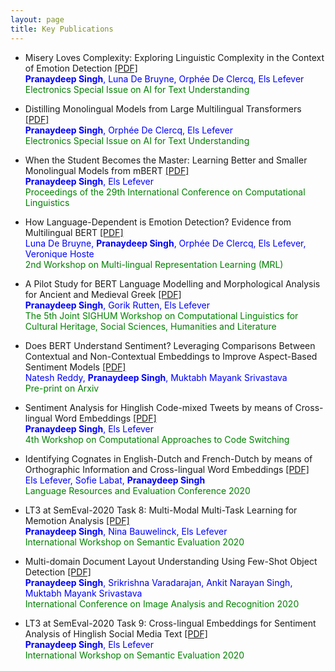 ```yaml
---
layout: page
title: Key Publications
---
```


- Misery Loves Complexity: Exploring Linguistic Complexity in the Context of Emotion Detection [[PDF]]()<br>
<span style="color:blue">**Pranaydeep Singh**, Luna De Bruyne, Orphée De Clercq, Els Lefever</span> <br>
<span style="color:green">Electronics Special Issue on AI for Text Understanding</span>

- Distilling Monolingual Models from Large Multilingual Transformers [[PDF]](https://www.mdpi.com/2079-9292/12/4/1022/pdf)<br>
<span style="color:blue">**Pranaydeep Singh**, Orphée De Clercq, Els Lefever</span> <br>
<span style="color:green">Electronics Special Issue on AI for Text Understanding</span>

- When the Student Becomes the Master: Learning Better and Smaller Monolingual Models from mBERT [[PDF]](https://aclanthology.org/2022.coling-1.391.pdf)<br>
<span style="color:blue">**Pranaydeep Singh**, Els Lefever</span> <br>
<span style="color:green">Proceedings of the 29th International Conference on Computational Linguistics</span>

- How Language-Dependent is Emotion Detection? Evidence from Multilingual BERT [[PDF]](https://biblio.ugent.be/publication/01GPDJHVE9ESH8GJ8ABEA50S2J/file/01GPDJR6BDK37SDZ15VTQS7Z81)<br>
<span style="color:blue">Luna De Bruyne, **Pranaydeep Singh**, Orphée De Clercq, Els Lefever, Veronique Hoste</span> <br>
<span style="color:green">2nd Workshop on Multi-lingual Representation Learning (MRL)</span>

- A Pilot Study for BERT Language Modelling and Morphological Analysis for Ancient and Medieval Greek [[PDF]](https://biblio.ugent.be/publication/8726146/file/8726149)<br>
<span style="color:blue">**Pranaydeep Singh**, Gorik Rutten, Els Lefever</span> <br>
<span style="color:green">The 5th Joint SIGHUM Workshop on Computational Linguistics for Cultural Heritage, Social Sciences, Humanities and Literature</span>

- Does BERT Understand Sentiment? Leveraging Comparisons Between Contextual and Non-Contextual Embeddings to Improve Aspect-Based Sentiment Models [[PDF]]()<br>
<span style="color:blue">Natesh Reddy, **Pranaydeep Singh**, Muktabh Mayank Srivastava</span> <br>
<span style="color:green">Pre-print on Arxiv</span>

- Sentiment Analysis for Hinglish Code-mixed Tweets by means of Cross-lingual Word Embeddings [[PDF]](https://www.aclweb.org/anthology/2020.calcs-1.6.pdf) <br>
<span style="color:blue">**Pranaydeep Singh**, Els Lefever</span> <br>
<span style="color:green">4th Workshop on Computational Approaches to Code Switching</span>

- Identifying Cognates in English-Dutch and French-Dutch by means of Orthographic Information and Cross-lingual Word Embeddings [[PDF]](https://www.aclweb.org/anthology/2020.lrec-1.504.pdf) <br>
<span style="color:blue">Els Lefever, Sofie Labat, **Pranaydeep Singh**</span> <br>
<span style="color:green">Language Resources and Evaluation Conference 2020</span>

- LT3 at SemEval-2020 Task 8: Multi-Modal Multi-Task Learning for Memotion Analysis [[PDF]](https://www.aclweb.org/anthology/2020.semeval-1.153.pdf) <br>
<span style="color:blue">**Pranaydeep Singh**, Nina Bauwelinck, Els Lefever</span> <br>
<span style="color:green">International Workshop on Semantic Evaluation 2020</span>

- Multi-domain Document Layout Understanding Using Few-Shot Object Detection [[PDF]](https://arxiv.org/pdf/1808.07330.pdf) <br>
<span style="color:blue">**Pranaydeep Singh**, Srikrishna Varadarajan, Ankit Narayan Singh, Muktabh Mayank Srivastava</span> <br>
<span style="color:green">International Conference on Image Analysis and Recognition 2020</span>

- LT3 at SemEval-2020 Task 9: Cross-lingual Embeddings for Sentiment Analysis of Hinglish Social Media Text [[PDF]](https://www.aclweb.org/anthology/2020.semeval-1.173.pdf) <br>
<span style="color:blue">**Pranaydeep Singh**, Els Lefever</span> <br>
<span style="color:green">International Workshop on Semantic Evaluation 2020</span>